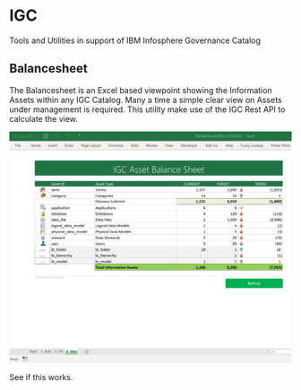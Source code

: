 # IGC
Tools and Utilities in support of IBM Infosphere Governance Catalog

## Balancesheet
The Balancesheet is an Excel based viewpoint showing the Information Assets within any IGC Catalog.  Many a time a simple clear view on Assets under management is required.  This utility make use of the IGC Rest API to calculate the view.

![Overview](https://github.com/deonpollard/igc/blob/master/wiki-images/balancesheet.png)

See if this works.
